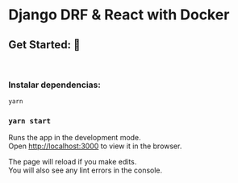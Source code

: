 # Django DRF & React with Docker
## Get Started: 🚀

<br/>

### Instalar dependencias:

```bash
yarn
```

### `yarn start`

Runs the app in the development mode.\
Open [http://localhost:3000](http://localhost:3000) to view it in the browser.

The page will reload if you make edits.\
You will also see any lint errors in the console.
